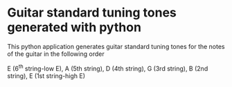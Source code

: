 # Guitar standard tuning tones generated with python

This python application generates guitar standard tuning tones for the notes of the guitar in the following order

E (6<sup>th</sup> string-low E), A (5th string), D (4th string), G (3rd string), B (2nd string), E (1st string-high E)
